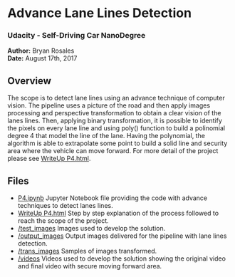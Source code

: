 # Advance Lane Lines Detection
### Udacity - Self-Driving Car NanoDegree

**Author:** Bryan Rosales<br>
**Date:** August 17th, 2017


Overview
---

The scope is to detect lane lines using an advance technique of computer vision. The pipeline uses a picture of the road and then apply images processing and perspective transformation to obtain a clear vision of the lanes lines. Then, applying binary transformation, it is possible to identify the pixels on every lane line and using poly() function to build a polinomial degree 4 that model the line of the lane. Having the polynomial, the algorithm is able to extrapolate some point to build a solid line and security area where the vehicle can move forward. For more detail of the project please see [WriteUp P4.html]().


Files
---
- [P4.ipynb](https://github.com/brosales8/Advance_LLines_Detection/blob/master/P4.ipynb) Jupyter Notebook file providing the code with advance techniques to detect lanes lines.
- [WriteUp P4.html](https://github.com/brosales8/Advance_LLines_Detection/blob/master/WriteUp%20P4.html) Step by step explanation of the process followed to reach the scope of the project.
- [/test_images](https://github.com/brosales8/Advance_LLines_Detection/tree/master/test_images) Images used to develop the solution.
- [/output_images](https://github.com/brosales8/Advance_LLines_Detection/tree/master/output_images) Output images delivered for the pipeline with lane lines detection.
- [/trans_images](https://github.com/brosales8/Advance_LLines_Detection/tree/master/trans_images) Samples of images transformed. 
- [/videos](https://github.com/brosales8/Advance_LLines_Detection/tree/master/videos) Videos used to develop the solution showing the original video and final video with secure moving forward area.


